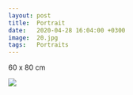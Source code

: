 ```yaml
---
layout: post
title:  Portrait
date:   2020-04-28 16:04:00 +0300
image:  20.jpg
tags:   Portraits
---
```


60 x 80 cm       

![]({{site.baseurl}}/img/20.jpg)

